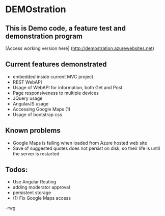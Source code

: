 
DEMOstration 
============

This is Demo code, a feature test and demonstration program
-----------------------------------------------------------

[Access working version here] (http://demostration.azurewebsites.net)

Current features demonstrated 
-----------------------------
* embedded inside current MVC project
* REST WebAPI
* Usage of WebAPI for information, both Get and Post 
* Page responsiveness to multiple devices 
* JQuery usage 
* AngularJS usage 
* Accessing Google Maps (1) 
* Usage of bootstrap css

Known problems 
--------------
* Google Maps is failing when loaded from Azure hosted web site 
* Save of suggested quotes does not persist on disk, so their life is until the server is restarted

Todos: 
------
* Use Angular Routing 
* adding moderator approval
* persistent storage 
* (1) Fix Google Maps access 



-rwg 
